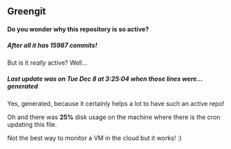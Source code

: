 ## Greengit

#### Do you wonder why this repository is so active?

##### After all it has 15987 commits!

But is it *really* active? Well...

##### Last update was on Tue Dec 8 at 3:25:04 when those lines were... generated

Yes, generated, because it certainly helps a lot to have such an active repo!

Oh and there was **25%** disk usage on the machine
where there is the cron updating this file.

Not the best way to monitor a VM in the cloud but it works! :)
